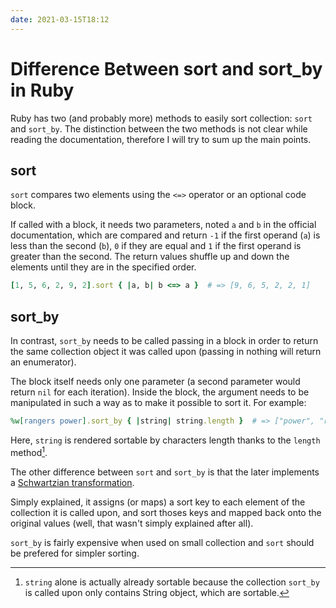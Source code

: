 ```yaml
---
date: 2021-03-15T18:12
---
```


# Difference Between sort and sort_by in Ruby

Ruby has two (and probably more) methods to easily sort collection: `sort` and
`sort_by`. The distinction between the two methods is not clear while reading
the documentation, therefore I will try to sum up the main points.

## sort

`sort` compares two elements using the `<=>` operator or an optional code
block.

If called with a block, it needs two parameters, noted `a` and `b` in the
official documentation, which are compared and return `-1` if the first operand
(`a`) is less than the second (`b`), `0` if they are equal and `1` if the first
operand is greater than the second. The return values shuffle up and down the
elements until they are in the specified order.

```ruby
[1, 5, 6, 2, 9, 2].sort { |a, b| b <=> a }  # => [9, 6, 5, 2, 2, 1]
```

## sort_by

In contrast, `sort_by` needs to be called passing in a block in order to return
the same collection object it was called upon (passing in nothing will return
an enumerator).

The block itself needs only one parameter (a second parameter would return
`nil` for each iteration). Inside the block, the argument needs to be
manipulated in such a way as to make it possible to sort it. For example:

```ruby
%w[rangers power].sort_by { |string| string.length }  # => ["power", "rangers"]
```

Here, `string` is rendered sortable by characters length thanks to the `length`
method[^1].

The other difference between `sort` and `sort_by` is that the later implements
a [Schwartzian
transformation](https://www.perl.com/article/the-history-of-the-schwartzian-transform/).

Simply explained, it assigns (or maps) a sort key to each element of the
collection it is called upon, and sort thoses keys and mapped back onto the
original values (well, that wasn't simply explained after all).

`sort_by` is fairly expensive when used on small collection and `sort` should
be prefered for simpler sorting.

[^1]: `string` alone is actually already sortable because the collection `sort_by` is called upon only contains String object, which are sortable.
